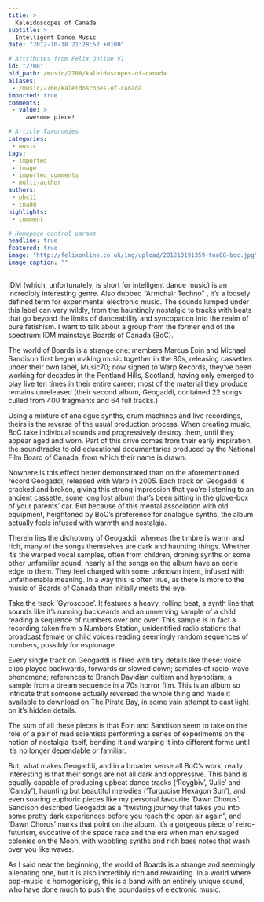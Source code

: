 ```yaml
---
title: >
  Kaleidoscopes of Canada
subtitle: >
  Intelligent Dance Music
date: "2012-10-18 21:28:52 +0100"

# Attributes from Felix Online V1
id: "2708"
old_path: /music/2708/kaleidoscopes-of-canada
aliases:
 - /music/2708/kaleidoscopes-of-canada
imported: true
comments:
 - value: >
     awesome piece!

# Article Taxonomies
categories:
 - music
tags:
 - imported
 - image
 - imported_comments
 - multi-author
authors:
 - phc11
 - tna08
highlights:
 - comment

# Homepage control params
headline: true
featured: true
image: "http://felixonline.co.uk/img/upload/201210191359-tna08-boc.jpg"
image_caption: ""
---
```


IDM (which, unfortunately, is short for intelligent dance music) is an incredibly interesting genre. Also dubbed “Armchair Techno” , it’s a loosely defined term for experimental electronic music. The sounds lumped under this label can vary wildly, from the hauntingly nostalgic to tracks with beats that go beyond the limits of danceability and syncopation into the realm of pure fetishism. I want to talk about a group from the former end of the spectrum: IDM mainstays Boards of Canada (BoC).

The world of Boards is a strange one: members Marcus Eoin and Michael Sandison first began making music together in the 80s, releasing cassettes under their own label, Music70; now signed to Warp Records, they’ve been working for decades in the Pentland Hills, Scotland, having only emerged to play live ten times in their entire career; most of the material they produce remains unreleased (their second album, Geogaddi, contained 22 songs culled from 400 fragments and 64 full tracks.)

Using a mixture of analogue synths, drum machines and live recordings, theirs is the reverse of the usual production process. When creating music, BoC take individual sounds and progressively destroy them, until they appear aged and worn. Part of this drive comes from their early inspiration, the soundtracks to old educational documentaries produced by the National Film Board of Canada, from which their name is drawn.

Nowhere is this effect better demonstrated than on the aforementioned record Geogaddi, released with Warp in 2005. Each track on Geogaddi is cracked and broken, giving this strong impression that you’re listening to an ancient cassette, some long lost album that’s been sitting in the glove-box of your parents’ car. But because of this mental association with old equipment, heightened by BoC’s preference for analogue synths, the album actually feels infused with warmth and nostalgia.

Therein lies the dichotomy of Geogaddi; whereas the timbre is warm and rich, many of the songs themselves are dark and haunting things. Whether it’s the warped vocal samples, often from children, droning synths or some other unfamiliar sound, nearly all the songs on the album have an eerie edge to them. They feel charged with some unknown intent, infused with unfathomable meaning. In a way this is often true, as there is more to the music of Boards of Canada than initially meets the eye.

Take the track ‘Gyroscope’. It features a heavy, rolling beat, a synth line that sounds like it’s running backwards and an unnerving sample of a child reading a sequence of numbers over and over. This sample is in fact a recording taken from a Numbers Station, unidentified radio stations that broadcast female or child voices reading seemingly random sequences of numbers, possibly for espionage.

Every single track on Geogaddi is filled with tiny details like these: voice clips played backwards, forwards or slowed down; samples of radio-wave phenomena; references to Branch Davidian cultism and hypnotism; a sample from a dream sequence in a 70s horror film. This is an album so intricate that someone actually reversed the whole thing and made it available to download on The Pirate Bay, in some vain attempt to cast light on it’s hidden details.

The sum of all these pieces is that Eoin and Sandison seem to take on the role of a pair of mad scientists performing a series of experiments on the notion of nostalgia itself, bending it and warping it into different forms until it’s no longer dependable or familiar.

But, what makes Geogaddi, and in a broader sense all BoC’s work, really interesting is that their songs are not all dark and oppressive. This band is equally capable of producing upbeat dance tracks (‘Roygbiv’, ‘Julie’ and ‘Candy’), haunting but beautiful melodies (‘Turquoise Hexagon Sun’), and even soaring euphoric pieces like my personal favourite ‘Dawn Chorus’. Sandison described Geogaddi as a “twisting journey that takes you into some pretty dark experiences before you reach the open air again”, and ‘Dawn Chorus’ marks that point on the album. It’s a gorgeous piece of retro-futurism, evocative of the space race and the era when man envisaged colonies on the Moon, with wobbling synths and rich bass notes that wash over you like waves.

As I said near the beginning, the world of Boards is a strange and seemingly alienating one, but it is also incredibly rich and rewarding. In a world where pop-music is homogenising, this is a band with an entirely unique sound, who have done much to push the boundaries of electronic music.
